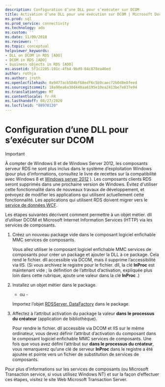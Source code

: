 ```yaml
---
description: Configuration d’une DLL pour s’exécuter sur DCOM
title: Activation d’une DLL pour une exécution sur DCOM | Microsoft Docs
ms.prod: sql
ms.prod_service: connectivity
ms.technology: ado
ms.custom: ''
ms.date: 11/09/2018
ms.reviewer: ''
ms.topic: conceptual
helpviewer_keywords:
- DLL on DCOM in RDS [ADO]
- DCOM in RDS [ADO]
- business objects in RDS [ADO]
ms.assetid: 5f1c2205-191c-4fb4-9bd9-84c878ea46ed
author: rothja
ms.author: jroth
ms.openlocfilehash: 0a9477acb504bf68edf6c5b9caec72b0d8e8feed
ms.sourcegitcommit: 18a98ea6a30d448aa6195e10ea2413be7e837e94
ms.translationtype: MT
ms.contentlocale: fr-FR
ms.lasthandoff: 08/27/2020
ms.locfileid: "88978120"
---
```

# <a name="enabling-a-dll-to-run-on-dcom"></a>Configuration d’une DLL pour s’exécuter sur DCOM
> [!IMPORTANT]
>  À compter de Windows 8 et de Windows Server 2012, les composants serveur RDS ne sont plus inclus dans le système d’exploitation Windows (pour plus d’informations, consultez le livre de recettes sur la compatibilité avec Windows 8 et [Windows server 2012](https://www.microsoft.com/download/details.aspx?id=27416) ). Les composants clients RDS seront supprimés dans une prochaine version de Windows. Évitez d'utiliser cette fonctionnalité dans de nouveaux travaux de développement, et prévoyez de modifier les applications qui utilisent actuellement cette fonctionnalité. Les applications qui utilisent RDS doivent migrer vers le [service de données WCF](https://go.microsoft.com/fwlink/?LinkId=199565).  
  
 Les étapes suivantes décrivent comment permettre à un objet métier. dll d’utiliser DCOM et Microsoft Internet Information Services (HTTP) via les services de composants.  
  
1.  Créez un nouveau package vide dans le composant logiciel enfichable MMC services de composants.  
  
     Vous allez utiliser le composant logiciel enfichable MMC services de composants pour créer un package et ajouter la DLL à ce package. Cela rend le fichier. dll accessible via DCOM, mais il supprime l’accessibilité via IIS. (Si vous archivez le registre pour le fichier. dll, la clé **InProc** est maintenant vide ; la définition de l’attribut d’activation, expliquée plus loin dans cette rubrique, ajoute une valeur dans la clé **InProc** .)  
  
2.  Installez un objet métier dans le package.  
  
     - ou -  
  
     Importez l’objet [RDSServer. DataFactory](../../reference/rds-api/datafactory-object-rdsserver.md) dans le package.  
  
3.  Affectez à l’attribut activation du package la valeur **dans le processus du créateur** (application de bibliothèque).  
  
     Pour rendre le fichier. dll accessible via DCOM et IIS sur le même ordinateur, vous devez définir l’attribut d’activation du composant dans le composant logiciel enfichable MMC services de composants. Une fois que vous avez défini l’attribut sur **dans le processus du créateur**, vous remarquerez qu’une clé de serveur **InProc** dans le registre a été ajoutée et pointe vers un fichier de substitution de services de composants.  
  
 Pour plus d’informations sur les services de composants (ou Microsoft Transaction service, si vous utilisez Windows NT) et sur la façon d’effectuer ces étapes, visitez le site Web Microsoft Transaction Server.